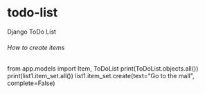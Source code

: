 # todo-list
Django ToDo List

###### How to create items
from app.models import Item, ToDoList
print(ToDoList.objects.all()) 
print(list1.item_set.all())
list1.item_set.create(text="Go to the mall", complete=False)
